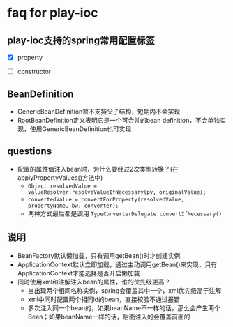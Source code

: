 # faq for play-ioc

## play-ioc支持的spring常用配置标签
- [x] property   

- [ ] constructor
   
## BeanDefinition
- GenericBeanDefinition暂不支持父子结构，短期内不会实现
- RootBeanDefinition定义表明它是一个可合并的bean definition，不会单独实现，使用GenericBeanDefinition也可实现  


## questions

- 配置的属性值注入bean时，为什么要经过2次类型转换？(在applyPropertyValues()方法中)  
    - `Object resolvedValue = valueResolver.resolveValueIfNecessary(pv, originalValue);`
    - `convertedValue = convertForProperty(resolvedValue, propertyName, bw, converter);`
    - 两种方式最后都是调用 `TypeConverterDelegate.convertIfNecessary()`  
## 说明
- BeanFactory默认懒加载，只有调用getBean()时才创建实例 
- ApplicationContext默认立即加载，通过主动调用getBean()来实现，只有ApplicationContext才能选择是否开启懒加载
- 同时使用xml和注解注入bean的属性，谁的优先级更高？  
    - 当出现两个相同名称实例，spring会覆盖其中一个，xml优先级高于注解  
    - xml中同时配置两个相同id的bean，直接校验不通过报错
    -  多次注入同一个bean的，如果beanName不一样的话，那么会产生两个Bean；如果beanName一样的话，后面注入的会覆盖前面的





